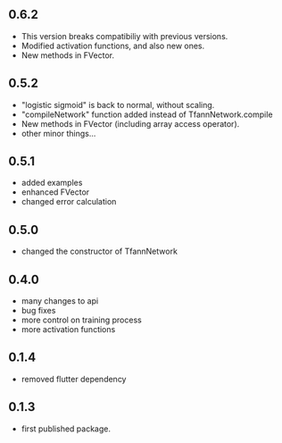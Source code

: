 ## 0.6.2

* This version breaks compatibiliy with previous versions.
* Modified activation functions, and also new ones.
* New methods in FVector.
## 0.5.2

* "logistic sigmoid" is back to normal, without scaling.
* "compileNetwork" function added instead of TfannNetwork.compile
* New methods in FVector (including array access operator).
* other minor things...
## 0.5.1

* added examples
* enhanced FVector
* changed error calculation
## 0.5.0

* changed the constructor of TfannNetwork

## 0.4.0

* many changes to api
* bug fixes
* more control on training process
* more activation functions

## 0.1.4

* removed flutter dependency

## 0.1.3

* first published package.
